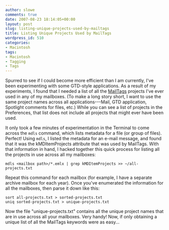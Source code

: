 ```yaml
---
author: slowe
comments: true
date: 2007-08-23 18:14:05+00:00
layout: post
slug: listing-unique-projects-used-by-mailtags
title: Listing Unique Projects Used by MailTags
wordpress_id: 510
categories:
- Macintosh
tags:
- Macintosh
- Tagging
- Tags
---
```


Spurred to see if I could become more efficient than I am currently, I've been experimenting with some GTD-style applications. As a result of my experiments, I found that I needed a list of all the [MailTags](http://www.indev.ca/MailTags.html) projects I've ever used in any of my mailboxes. (To make a long story short, I want to use the same project names across all applications---Mail, GTD application, Spotlight comments for files, etc.) While you can see a list of projects in the Preferences, that list does not include all projects that might ever have been used.

It only took a few minutes of experimentation in the Terminal to come across the `mdls` command, which lists metadata for a file (or group of files). Perfect! Using `mdls`, I listed the metadata for an e-mail message, and found that it was the kMDItemProjects attribute that was used by MailTags. With that information in hand, I hacked together this quick process for listing all the projects in use across all my mailboxes:

	mdls <mailbox path>/*.emlx | grep kMDItemProjects >> ~/all-projects.txt

Repeat this command for each mailbox (for example, I have a separate archive mailbox for each year). Once you've enumerated the information for all the mailboxes, then parse it down like this:

	sort all-projects.txt > sorted-projects.txt
	uniq sorted-projects.txt > unique-projects.txt

Now the file "unique-projects.txt" contains all the unique project names that are in use across all your mailboxes. Very handy! Now, if only obtaining a unique list of all the MailTags keywords were as easy...
